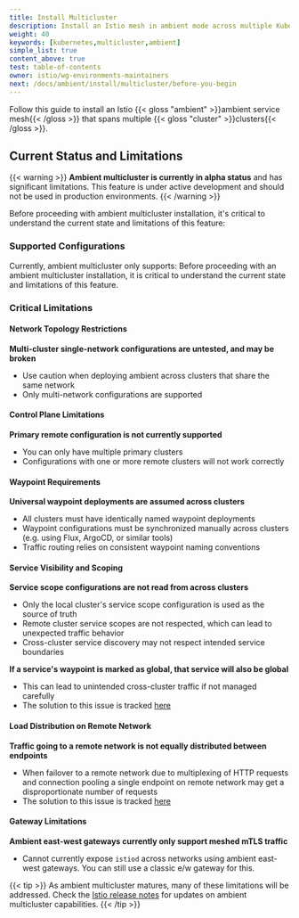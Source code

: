 ```yaml
---
title: Install Multicluster
description: Install an Istio mesh in ambient mode across multiple Kubernetes clusters.
weight: 40
keywords: [kubernetes,multicluster,ambient]
simple_list: true
content_above: true
test: table-of-contents
owner: istio/wg-environments-maintainers
next: /docs/ambient/install/multicluster/before-you-begin
---
```


Follow this guide to install an Istio {{< gloss "ambient" >}}ambient service mesh{{< /gloss >}}
that spans multiple {{< gloss "cluster" >}}clusters{{< /gloss >}}.

## Current Status and Limitations

{{< warning >}}
**Ambient multicluster is currently in alpha status** and has significant limitations.
This feature is under active development and should not be used in production environments.
{{< /warning >}}

Before proceeding with ambient multicluster installation, it's critical to understand
the current state and limitations of this feature:

### Supported Configurations

Currently, ambient multicluster only supports:
Before proceeding with an ambient multicluster installation, it is critical to understand
the current state and limitations of this feature.

### Critical Limitations

#### Network Topology Restrictions

**Multi-cluster single-network configurations are untested, and may be broken**
  - Use caution when deploying ambient across clusters that share the same network
  - Only multi-network configurations are supported

#### Control Plane Limitations

**Primary remote configuration is not currently supported**
  - You can only have multiple primary clusters
  - Configurations with one or more remote clusters will not work correctly

#### Waypoint Requirements

**Universal waypoint deployments are assumed across clusters**
  - All clusters must have identically named waypoint deployments
  - Waypoint configurations must be synchronized manually across clusters (e.g. using Flux, ArgoCD, or similar tools)
  - Traffic routing relies on consistent waypoint naming conventions

#### Service Visibility and Scoping

**Service scope configurations are not read from across clusters**
  - Only the local cluster's service scope configuration is used as the source of truth
  - Remote cluster service scopes are not respected, which can lead to unexpected traffic behavior
  - Cross-cluster service discovery may not respect intended service boundaries

**If a service's waypoint is marked as global, that service will also be global**
  - This can lead to unintended cross-cluster traffic if not managed carefully
  - The solution to this issue is tracked [here](https://github.com/istio/istio/issues/57710)

#### Load Distribution on Remote Network

**Traffic going to a remote network is not equally distributed between endpoints**
  - When failover to a remote network due to multiplexing of HTTP requests and connection pooling a single endpoint
    on remote network may get a disproportionate number of requests
  - The solution to this issue is tracked [here](https://github.com/istio/istio/issues/58039)

#### Gateway Limitations

**Ambient east-west gateways currently only support meshed mTLS traffic**
  - Cannot currently expose `istiod` across networks using ambient east-west gateways. You can still use a classic e/w gateway for this.

{{< tip >}}
As ambient multicluster matures, many of these limitations will be addressed.
Check the [Istio release notes](https://istio.io/latest/news/) for updates on
ambient multicluster capabilities.
{{< /tip >}}
